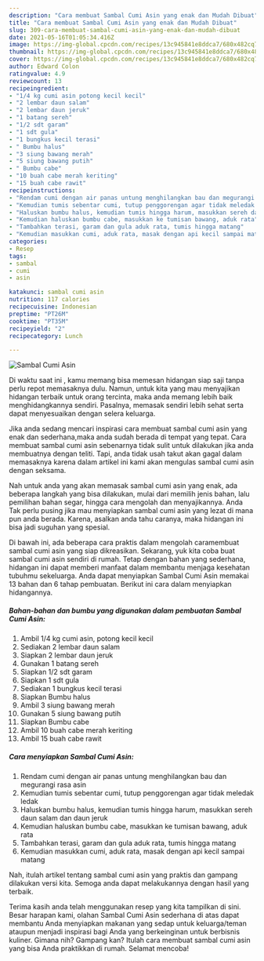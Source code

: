 ```yaml
---
description: "Cara membuat Sambal Cumi Asin yang enak dan Mudah Dibuat"
title: "Cara membuat Sambal Cumi Asin yang enak dan Mudah Dibuat"
slug: 309-cara-membuat-sambal-cumi-asin-yang-enak-dan-mudah-dibuat
date: 2021-05-16T01:05:34.416Z
image: https://img-global.cpcdn.com/recipes/13c945841e8ddca7/680x482cq70/sambal-cumi-asin-foto-resep-utama.jpg
thumbnail: https://img-global.cpcdn.com/recipes/13c945841e8ddca7/680x482cq70/sambal-cumi-asin-foto-resep-utama.jpg
cover: https://img-global.cpcdn.com/recipes/13c945841e8ddca7/680x482cq70/sambal-cumi-asin-foto-resep-utama.jpg
author: Edward Colon
ratingvalue: 4.9
reviewcount: 13
recipeingredient:
- "1/4 kg cumi asin potong kecil kecil"
- "2 lembar daun salam"
- "2 lembar daun jeruk"
- "1 batang sereh"
- "1/2 sdt garam"
- "1 sdt gula"
- "1 bungkus kecil terasi"
- " Bumbu halus"
- "3 siung bawang merah"
- "5 siung bawang putih"
- " Bumbu cabe"
- "10 buah cabe merah keriting"
- "15 buah cabe rawit"
recipeinstructions:
- "Rendam cumi dengan air panas untung menghilangkan bau dan megurangi rasa asin"
- "Kemudian tumis sebentar cumi, tutup penggorengan agar tidak meledak ledak"
- "Haluskan bumbu halus, kemudian tumis hingga harum, masukkan sereh daun salam dan daun jeruk"
- "Kemudian haluskan bumbu cabe, masukkan ke tumisan bawang, aduk rata"
- "Tambahkan terasi, garam dan gula aduk rata, tumis hingga matang"
- "Kemudian masukkan cumi, aduk rata, masak dengan api kecil sampai matang"
categories:
- Resep
tags:
- sambal
- cumi
- asin

katakunci: sambal cumi asin 
nutrition: 117 calories
recipecuisine: Indonesian
preptime: "PT26M"
cooktime: "PT35M"
recipeyield: "2"
recipecategory: Lunch

---
```



![Sambal Cumi Asin](https://img-global.cpcdn.com/recipes/13c945841e8ddca7/680x482cq70/sambal-cumi-asin-foto-resep-utama.jpg)

Di waktu  saat ini , kamu memang bisa memesan hidangan siap saji tanpa perlu repot memasaknya dulu. Namun, untuk kita yang mau menyajikan hidangan terbaik untuk orang tercinta, maka anda memang lebih baik menghidangkannya sendiri. Pasalnya, memasak sendiri lebih sehat serta dapat menyesuaikan dengan selera keluarga.

Jika anda sedang mencari inspirasi cara membuat sambal cumi asin yang enak dan sederhana,maka anda sudah berada di tempat yang tepat. Cara membuat sambal cumi asin  sebenarnya tidak sulit untuk dilakukan jika anda membuatnya dengan teliti. Tapi, anda tidak usah takut akan gagal dalam memasaknya 
karena dalam artikel ini kami akan mengulas sambal cumi asin dengan seksama.  



Nah untuk anda yang akan memasak sambal cumi asin yang enak, ada beberapa langkah yang bisa dilakukan, mulai dari memilih jenis bahan, lalu pemilihan bahan segar, hingga cara mengolah dan menyajikannya. Anda Tak perlu pusing jika mau menyiapkan sambal cumi asin yang lezat di mana pun anda berada. Karena, asalkan anda  tahu caranya, maka hidangan ini bisa jadi suguhan yang spesial.

Di bawah ini, ada beberapa cara praktis  dalam mengolah caramembuat sambal cumi asin yang siap dikreasikan. Sekarang, yuk kita coba buat sambal cumi asin sendiri di rumah. Tetap dengan bahan yang sederhana, hidangan ini dapat memberi manfaat dalam membantu menjaga kesehatan tubuhmu sekeluarga. Anda dapat menyiapkan Sambal Cumi Asin memakai 13 bahan dan 6 tahap pembuatan. Berikut ini cara dalam menyiapkan hidangannya.

<!--inarticleads1-->

##### Bahan-bahan dan bumbu yang digunakan dalam pembuatan Sambal Cumi Asin:

1. Ambil 1/4 kg cumi asin, potong kecil kecil
1. Sediakan 2 lembar daun salam
1. Siapkan 2 lembar daun jeruk
1. Gunakan 1 batang sereh
1. Siapkan 1/2 sdt garam
1. Siapkan 1 sdt gula
1. Sediakan 1 bungkus kecil terasi
1. Siapkan  Bumbu halus
1. Ambil 3 siung bawang merah
1. Gunakan 5 siung bawang putih
1. Siapkan  Bumbu cabe
1. Ambil 10 buah cabe merah keriting
1. Ambil 15 buah cabe rawit




<!--inarticleads2-->

##### Cara menyiapkan Sambal Cumi Asin:

1. Rendam cumi dengan air panas untung menghilangkan bau dan megurangi rasa asin
1. Kemudian tumis sebentar cumi, tutup penggorengan agar tidak meledak ledak
1. Haluskan bumbu halus, kemudian tumis hingga harum, masukkan sereh daun salam dan daun jeruk
1. Kemudian haluskan bumbu cabe, masukkan ke tumisan bawang, aduk rata
1. Tambahkan terasi, garam dan gula aduk rata, tumis hingga matang
1. Kemudian masukkan cumi, aduk rata, masak dengan api kecil sampai matang




Nah, itulah artikel tentang  sambal cumi asin  yang praktis dan gampang dilakukan versi kita. Semoga anda dapat melakukannya dengan hasil yang terbaik. 

Terima kasih anda telah menggunakan resep yang kita tampilkan di sini. Besar harapan kami, olahan  Sambal Cumi Asin sederhana di atas dapat membantu Anda menyiapkan makanan yang sedap untuk keluarga/teman ataupun menjadi inspirasi bagi Anda yang berkeinginan untuk berbisnis kuliner. Gimana nih? Gampang kan? Itulah cara membuat sambal cumi asin yang bisa Anda praktikkan di rumah. Selamat mencoba!


